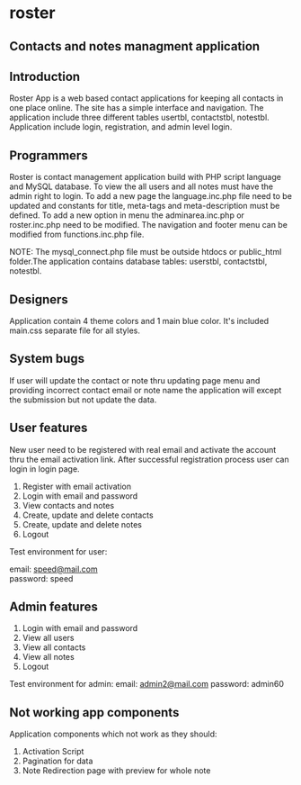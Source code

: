 roster
======

Contacts and notes managment application
----------------------------------------

Introduction
------------

Roster App is a web based contact applications for keeping all contacts in one place 
online. The site has a simple interface and navigation. The application include three 
different tables usertbl, contactstbl, notestbl. Application include login, 
registration, and admin level login.

Programmers
-----------

Roster is contact management application build with PHP script language and MySQL 
database. To view the all users and all notes must have the admin right to login. To 
add a new page the language.inc.php file need to be updated and constants for title, 
meta-tags and meta-description must be defined. To add a new option in menu the 
adminarea.inc.php or roster.inc.php need to be modified. The navigation and footer 
menu can be modified from functions.inc.php file.

NOTE: The mysql_connect.php file must be outside htdocs or public_html folder.The 
application contains database tables: userstbl, contactstbl, notestbl.

Designers
---------

Application contain 4 theme colors and 1 main blue color. It's included main.css 
separate file for all styles.

System bugs
-----------

If user will update the contact or note thru updating  page menu and providing 
incorrect contact email or note name the application will except the submission 
but not update the data.

User features
-------------

New user need to be registered with real email and activate the account thru the 
email activation link. After successful registration process user can login in login 
page.

   1. Register with email activation
   2. Login with email and password
   3. View contacts and notes
   4. Create, update and delete contacts
   5. Create, update and delete notes
   6. Logout

Test environment for user:

   email: speed@mail.com    
   password: speed

Admin features
-------------

   1. Login with email and password
   2. View all users
   3. View all contacts
   4. View all notes
   6. Logout

Test environment for admin:
   email: admin2@mail.com
   password: admin60

Not working app components
--------------------------

Application components which not work as they should:

   1. Activation Script
   2. Pagination for data
   3. Note Redirection page with preview for whole note

